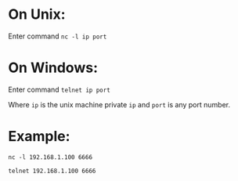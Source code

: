 # On Unix:  

Enter command `nc -l ip port`

# On Windows: 

Enter command `telnet ip port`

Where `ip` is the unix machine private `ip` and `port` is any port number.

# Example: 

`nc -l 192.168.1.100 6666`

`telnet 192.168.1.100 6666`
